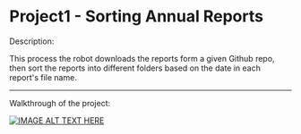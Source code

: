 # Project1 - Sorting Annual Reports


Description: 

This process the robot downloads the reports form a given Github repo, then sort the reports into different folders based on the date in each report's file name.
	
______________________________________________________________________________________________________________________________

Walkthrough of the project: 
	
[![IMAGE ALT TEXT HERE](https://img.youtu.be/1ed2lf8hL5Q/0.jpg)](https://youtu.be/1ed2lf8hL5Q)
